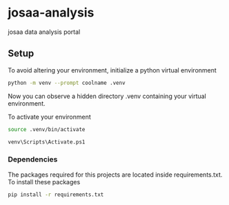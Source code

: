 # josaa-analysis
josaa data analysis portal

## Setup
To avoid altering your environment, initialize a python virtual environment
```bash
python -m venv --prompt coolname .venv
```
Now you can observe a hidden directory .venv containing your virtual environment.

To activate your environment
```bash Linux/Mac
source .venv/bin/activate
```
```ps Windows(PS)
venv\Scripts\Activate.ps1
```

### Dependencies
The packages required for this projects are located inside requirements.txt. To install these packages
```bash
pip install -r requirements.txt
```
